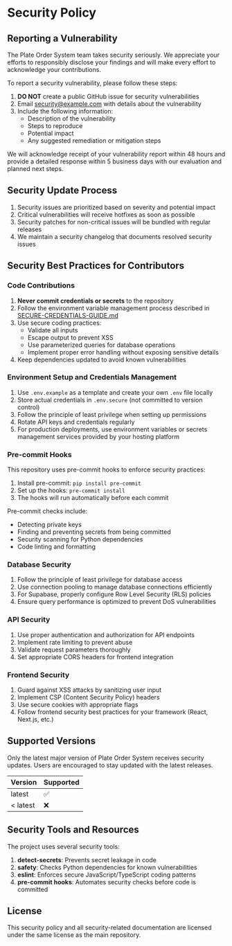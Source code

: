 # Security Policy

## Reporting a Vulnerability

The Plate Order System team takes security seriously. We appreciate your efforts to responsibly disclose your findings and will make every effort to acknowledge your contributions.

To report a security vulnerability, please follow these steps:

1. **DO NOT** create a public GitHub issue for security vulnerabilities
2. Email security@example.com with details about the vulnerability
3. Include the following information:
   - Description of the vulnerability
   - Steps to reproduce
   - Potential impact
   - Any suggested remediation or mitigation steps

We will acknowledge receipt of your vulnerability report within 48 hours and provide a detailed response within 5 business days with our evaluation and planned next steps.

## Security Update Process

1. Security issues are prioritized based on severity and potential impact
2. Critical vulnerabilities will receive hotfixes as soon as possible
3. Security patches for non-critical issues will be bundled with regular releases
4. We maintain a security changelog that documents resolved security issues

## Security Best Practices for Contributors

### Code Contributions

1. **Never commit credentials or secrets** to the repository
2. Follow the environment variable management process described in [SECURE-CREDENTIALS-GUIDE.md](SECURE-CREDENTIALS-GUIDE.md)
3. Use secure coding practices:
   - Validate all inputs
   - Escape output to prevent XSS
   - Use parameterized queries for database operations
   - Implement proper error handling without exposing sensitive details
4. Keep dependencies updated to avoid known vulnerabilities

### Environment Setup and Credentials Management

1. Use `.env.example` as a template and create your own `.env` file locally
2. Store actual credentials in `.env.secure` (not committed to version control)
3. Follow the principle of least privilege when setting up permissions
4. Rotate API keys and credentials regularly
5. For production deployments, use environment variables or secrets management services provided by your hosting platform

### Pre-commit Hooks

This repository uses pre-commit hooks to enforce security practices:

1. Install pre-commit: `pip install pre-commit`
2. Set up the hooks: `pre-commit install`
3. The hooks will run automatically before each commit

Pre-commit checks include:
- Detecting private keys
- Finding and preventing secrets from being committed
- Security scanning for Python dependencies
- Code linting and formatting

### Database Security

1. Follow the principle of least privilege for database access
2. Use connection pooling to manage database connections efficiently
3. For Supabase, properly configure Row Level Security (RLS) policies
4. Ensure query performance is optimized to prevent DoS vulnerabilities

### API Security

1. Use proper authentication and authorization for API endpoints
2. Implement rate limiting to prevent abuse
3. Validate request parameters thoroughly
4. Set appropriate CORS headers for frontend integration

### Frontend Security

1. Guard against XSS attacks by sanitizing user input
2. Implement CSP (Content Security Policy) headers
3. Use secure cookies with appropriate flags
4. Follow frontend security best practices for your framework (React, Next.js, etc.)

## Supported Versions

Only the latest major version of Plate Order System receives security updates. Users are encouraged to stay updated with the latest releases.

| Version | Supported          |
| ------- | ------------------ |
| latest  | :white_check_mark: |
| < latest | :x:               |

## Security Tools and Resources

The project uses several security tools:

1. **detect-secrets**: Prevents secret leakage in code
2. **safety**: Checks Python dependencies for known vulnerabilities
3. **eslint**: Enforces secure JavaScript/TypeScript coding patterns
4. **pre-commit hooks**: Automates security checks before code is committed

## License

This security policy and all security-related documentation are licensed under the same license as the main repository.
